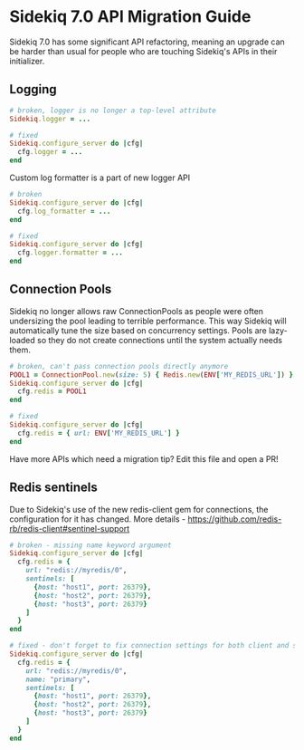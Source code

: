 # Sidekiq 7.0 API Migration Guide

Sidekiq 7.0 has some significant API refactoring, meaning an upgrade can be harder than usual for people who are touching Sidekiq's APIs in their initializer.

## Logging

```ruby
# broken, logger is no longer a top-level attribute
Sidekiq.logger = ...

# fixed
Sidekiq.configure_server do |cfg|
  cfg.logger = ...
end
```

Custom log formatter is a part of new logger API
```ruby
# broken
Sidekiq.configure_server do |cfg|
  cfg.log_formatter = ...
end

# fixed
Sidekiq.configure_server do |cfg|
  cfg.logger.formatter = ...
end
```

## Connection Pools

Sidekiq no longer allows raw ConnectionPools as people were often
undersizing the pool leading to terrible performance.
This way Sidekiq will automatically tune the size based on concurrency settings.
Pools are lazy-loaded so they do not create connections until the system actually needs them.

```ruby
# broken, can't pass connection pools directly anymore
POOL1 = ConnectionPool.new(size: 5) { Redis.new(ENV['MY_REDIS_URL']) }
Sidekiq.configure_server do |cfg|
  cfg.redis = POOL1
end

# fixed
Sidekiq.configure_server do |cfg|
  cfg.redis = { url: ENV['MY_REDIS_URL'] }
end
```

Have more APIs which need a migration tip? Edit this file and open a PR!

## Redis sentinels

Due to Sidekiq's use of the new redis-client gem for connections, the configuration for it has changed.
More details - https://github.com/redis-rb/redis-client#sentinel-support

```ruby
# broken - missing name keyword argument
Sidekiq.configure_server do |cfg|
  cfg.redis = {
    url: "redis://myredis/0",
    sentinels: [
      {host: "host1", port: 26379},
      {host: "host2", port: 26379},
      {host: "host3", port: 26379}
    ]
  }
end

# fixed - don't forget to fix connection settings for both client and server
Sidekiq.configure_server do |cfg|
  cfg.redis = {
    url: "redis://myredis/0",
    name: "primary",
    sentinels: [
      {host: "host1", port: 26379},
      {host: "host2", port: 26379},
      {host: "host3", port: 26379}
    ]
  }
end
```
